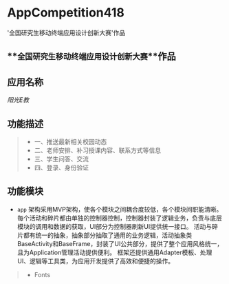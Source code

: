 # AppCompetition418
'全国研究生移动终端应用设计创新大赛'作品

## **`全国研究生移动终端应用设计创新大赛`**作品
**应用名称**
---
*阳光E教*


**功能描述**
---
>* 一、推送最新相关校园动态
>* 二、老师安排、补习授课内容、联系方式等信息
>* 三、学生问答、交流
>* 四、登录、身份验证

**功能模块**
---

* `app`
  架构采用MVP架构，使各个模块之间耦合度较低，各个模块间职能清晰。每个活动和碎片都由单独的控制器控制，控制器封装了逻辑业务，负责与底层模块的调用和数据的获取，UI部分为控制器刷新UI提供统一接口。
	活动与碎片都有统一的抽象，抽象部分抽取了通用的业务逻辑，活动抽象类BaseActivity和BaseFrame，封装了UI公共部分，提供了整个应用风格统一，且为Application管理活动提供便利。
  框架还提供通用Adapter模板、处理UI、逻辑等工具类，为应用开发提供了高效和便捷的操作。

> *  Fonts
